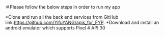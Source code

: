＃Please follow the below steps in order to run my app

*Clone and run all the back end services from GitHub link:https://github.com/YifuYANG/apis_for_FYP.
*Download and install an android emulator which supports Pixel 4 API 30